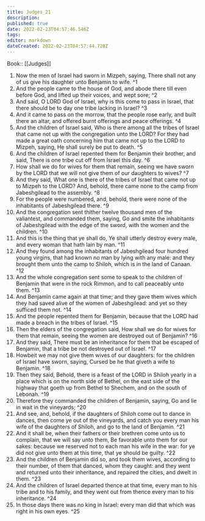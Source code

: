 ```yaml
---
title: Judges_21
description: 
published: true
date: 2022-02-23T04:57:46.546Z
tags: 
editor: markdown
dateCreated: 2022-02-23T04:57:44.728Z
---
```


 Book:: [[Judges]]
 1. Now the men of Israel had sworn in Mizpeh, saying, There shall not any of us give his daughter unto Benjamin to wife. ^1
 2. And the people came to the house of God, and abode there till even before God, and lifted up their voices, and wept sore; ^2
 3. And said, O LORD God of Israel, why is this come to pass in Israel, that there should be to day one tribe lacking in Israel? ^3
 4. And it came to pass on the morrow, that the people rose early, and built there an altar, and offered burnt offerings and peace offerings. ^4
 5. And the children of Israel said, Who is there among all the tribes of Israel that came not up with the congregation unto the LORD? For they had made a great oath concerning him that came not up to the LORD to Mizpeh, saying, He shall surely be put to death. ^5
 6. And the children of Israel repented them for Benjamin their brother, and said, There is one tribe cut off from Israel this day. ^6
 7. How shall we do for wives for them that remain, seeing we have sworn by the LORD that we will not give them of our daughters to wives? ^7
 8. And they said, What one is there of the tribes of Israel that came not up to Mizpeh to the LORD? And, behold, there came none to the camp from Jabeshgilead to the assembly. ^8
 9. For the people were numbered, and, behold, there were none of the inhabitants of Jabeshgilead there. ^9
 10. And the congregation sent thither twelve thousand men of the valiantest, and commanded them, saying, Go and smite the inhabitants of Jabeshgilead with the edge of the sword, with the women and the children. ^10
 11. And this is the thing that ye shall do, Ye shall utterly destroy every male, and every woman that hath lain by man. ^11
 12. And they found among the inhabitants of Jabeshgilead four hundred young virgins, that had known no man by lying with any male: and they brought them unto the camp to Shiloh, which is in the land of Canaan. ^12
 13. And the whole congregation sent some to speak to the children of Benjamin that were in the rock Rimmon, and to call peaceably unto them. ^13
 14. And Benjamin came again at that time; and they gave them wives which they had saved alive of the women of Jabeshgilead: and yet so they sufficed them not. ^14
 15. And the people repented them for Benjamin, because that the LORD had made a breach in the tribes of Israel. ^15
 16. Then the elders of the congregation said, How shall we do for wives for them that remain, seeing the women are destroyed out of Benjamin? ^16
 17. And they said, There must be an inheritance for them that be escaped of Benjamin, that a tribe be not destroyed out of Israel. ^17
 18. Howbeit we may not give them wives of our daughters: for the children of Israel have sworn, saying, Cursed be he that giveth a wife to Benjamin. ^18
 19. Then they said, Behold, there is a feast of the LORD in Shiloh yearly in a place which is on the north side of Bethel, on the east side of the highway that goeth up from Bethel to Shechem, and on the south of Lebonah. ^19
 20. Therefore they commanded the children of Benjamin, saying, Go and lie in wait in the vineyards; ^20
 21. And see, and, behold, if the daughters of Shiloh come out to dance in dances, then come ye out of the vineyards, and catch you every man his wife of the daughters of Shiloh, and go to the land of Benjamin. ^21
 22. And it shall be, when their fathers or their brethren come unto us to complain, that we will say unto them, Be favorable unto them for our sakes: because we reserved not to each man his wife in the war: for ye did not give unto them at this time, that ye should be guilty. ^22
 23. And the children of Benjamin did so, and took them wives, according to their number, of them that danced, whom they caught: and they went and returned unto their inheritance, and repaired the cities, and dwelt in them. ^23
 24. And the children of Israel departed thence at that time, every man to his tribe and to his family, and they went out from thence every man to his inheritance. ^24
 25. In those days there was no king in Israel: every man did that which was right in his own eyes. ^25
